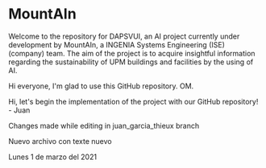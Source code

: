 # MountAIn

Welcome to the repository for DAPSVUI, an AI project currently under development by MountAIn, a INGENIA Systems Engineering (ISE) (company) team.
The aim of the project is to acquire insightful information regarding the sustainability of UPM buildings and facilities by the using of AI.

Hi everyone, I'm glad to use this GitHub repository. OM.

Hi, let's begin the implementation of the project with our GitHub repository! - Juan

Changes made while editing in juan_garcia_thieux branch

Nuevo archivo con texte nuevo


Lunes 1 de marzo del 2021
